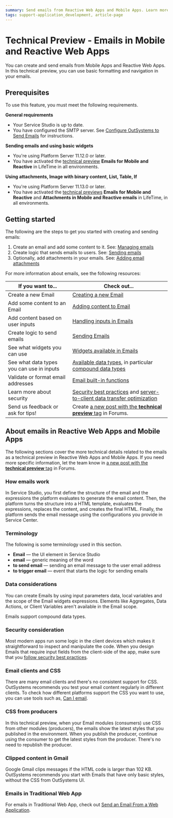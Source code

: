 ```yaml
---
summary: Send emails from Reactive Web Apps and Mobile Apps. Learn more about how emails work in OutSystems.
tags: support-application_development, article-page
---
```


# Technical Preview - Emails in Mobile and Reactive Web Apps

You can create and send emails from Mobile Apps and Reactive Web Apps. In this technical preview, you can use basic formatting and navigation in your emails.

## Prerequisites

To use this feature, you must meet the following requirements.

**General requirements**

* Your Service Studio is up to date.
* You have configured the SMTP server. See [Configure OutSystems to Send Emails](../../../extensibility-and-integration/configure-send-emails.md) for instructions.

**Sending emails and using basic widgets**

* You're using Platform Server 11.12.0 or later.
* You have activated the [technical preview](https://success.outsystems.com/Support/Enterprise_Customers/Upgrading/Technical_Preview_features) **Emails for Mobile and Reactive** in LifeTime in all environments.

**Using attachments, Image with binary content, List, Table, If**

* You're using Platform Server 11.13.0 or later.
* You have activated the [technical previews](https://success.outsystems.com/Support/Enterprise_Customers/Upgrading/Technical_Preview_features) **Emails for Mobile and Reactive** and **Attachments in Mobile and Reactive emails** in LifeTime, in all environments.

## Getting started

The following are the steps to get you started with creating and sending emails:

1. Create an email and add some content to it. See: [Managing emails](managing.md)
2. Create logic that sends emails to users. See: [Sending emails](sending.md)
3. Optionally, add attachments in your emails. See: [Adding email attachments](attachments.md)

For more information about emails, see the following resources:

If you want to... | Check out... |
| - | - |
| Create a new Email | [Creating a new Email](managing.md#creating-a-new-email) | 
| Add some content to an Email | [Adding content to Email](managing.md#adding-content-to-email)| 
| Add content based on user inputs  | [Handling inputs in Emails](managing.md#handling-inputs-in-emails)| 
| Create logic to send emails | [Sending Emails](sending.md)| 
| See what widgets you can use  | [Widgets available in Emails](managing.md#widgets-available-in-emails)| 
| See what data types you can use in inputs  | [Available data types](../../../ref/data/data-types/available-data-types.md), in particular [compound data types](../../../ref/data/data-types/available-data-types.md#compound-data-types)  | 
| Validate or format email addresses | [Email built-in functions](../../../ref/lang/auto/builtinfunction.Email.final.md)  | 
| Learn more about security | [Security best practices](https://success.outsystems.com/Documentation/Best_Practices/Security/Reactive_web_security_best_practices) and [server-to-client data transfer optimization](https://success.outsystems.com/Support/Enterprise_Customers/Upgrading/Technical_Preview_-_Server-to-client_data_transfer_optimization) | 
| Send us feedback or ask for tips! | Create [a new post with the **technical preview** tag](https://www.outsystems.com/forums/tag/6875/technical-preview/) in Forums. |

## About emails in Reactive Web Apps and Mobile Apps

The following sections cover the more technical details related to the emails as a technical preview in Reactive Web Apps and Mobile Apps. If you need more specific information, let the team know in [a new post with the **technical preview** tag](https://www.outsystems.com/forums/tag/6875/technical-preview/) in Forums.

### How emails work

In Service Studio, you first define the structure of the email and the expressions the platform evaluates to generate the email content. Then, the platform turns the structure into a HTML template, evaluates the expressions, replaces the content, and creates the final HTML. Finally, the platform sends the email message using the configurations you provide in Service Center.

### Terminology

The following is some terminology used in this section.

* **Email** — the UI element in Service Studio
* **email** — generic meaning of the word
* **to send email** — sending an email message to the user email address
* **to trigger email** — event that starts the logic for sending emails

### Data considerations

You can create Emails by using input parameters data, local variables and the scope of the Email widgets expressions. Elements like Aggregates, Data Actions, or Client Variables aren't available in the Email scope.

Emails support compound data types.

### Security consideration

Most modern apps run some logic in the client devices which makes it straightforward to inspect and manipulate the code. When you design Emails that require input fields from the client-side of the app, make sure that you [follow security best practices](https://success.outsystems.com/Documentation/Best_Practices/Security/Reactive_web_security_best_practices).

### Email clients and CSS

There are many email clients and there's no consistent support for CSS. OutSystems recommends you test your email content regularly in different clients. To check how different platforms support the CSS you want to use, you can use tools such as, [Can I email](https://www.caniemail.com/).

### CSS from producers

In this technical preview, when your Email modules (consumers) use CSS from other modules (producers), the emails show the latest styles that you published in the environment. When you publish the producer, continue using the consumer to get the latest styles from the producer. There's no need to republish the producer.

### Clipped content in Gmail

Google Gmail clips messages if the HTML code is larger than 102 KB. OutSystems recommends you start with Emails that have only basic styles, without the CSS from OutSystems UI.

### Emails in Traditional Web App

For emails in Traditional Web App, check out [Send an Email From a Web Application](../emails.md).
